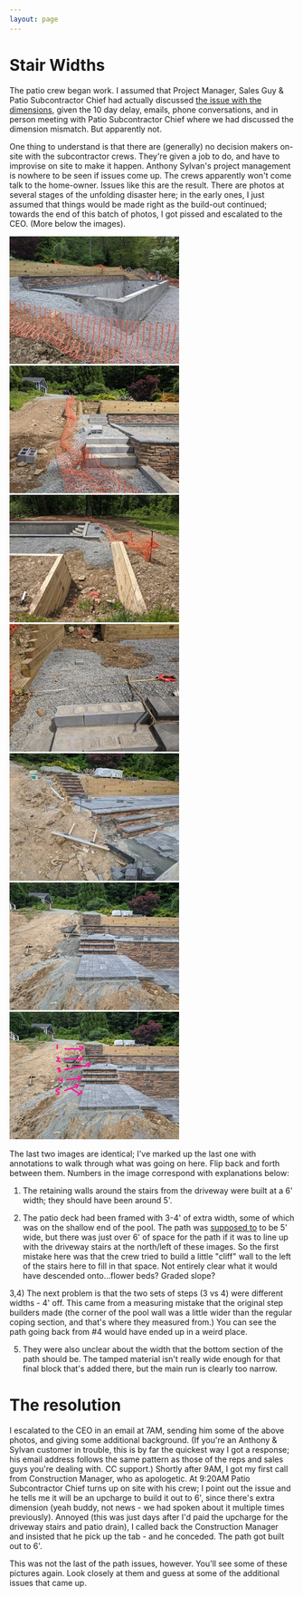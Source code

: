 ```yaml
---
layout: page
---
```


# Stair Widths

The patio crew began work. I assumed that Project Manager, Sales Guy & Patio Subcontractor Chief had actually discussed [the issue with the dimensions](./08-dimensions.html), given the 10 day delay, emails, phone conversations, and in person meeting with Patio Subcontractor Chief where we had discussed the dimension mismatch. But apparently not.

One thing to understand is that there are (generally) no decision makers on-site with the subcontractor crews. They're given a job to do, and have to improvise on site to make it happen. Anthony Sylvan's project management is nowhere to be seen if issues come up. The crews apparently won't come talk to the home-owner. Issues like this are the result. There are photos at several stages of the unfolding disaster here; in the early ones, I just assumed that things would be made right as the build-out continued; towards the end of this batch of photos, I got pissed and escalated to the CEO. (More below the images).

<a data-fancybox="stairs" href="images/09-stairs1.jpg"><img src="images/small/09-stairs1.jpg"></a>
<a data-fancybox="stairs" href="images/09-stairs2.jpg"><img src="images/small/09-stairs2.jpg"></a>
<a data-fancybox="stairs" href="images/09-stairs3.jpg"><img src="images/small/09-stairs3.jpg"></a>
<a data-fancybox="stairs" href="images/09-stairs4.jpg"><img src="images/small/09-stairs4.jpg"></a>
<a data-fancybox="stairs" href="images/09-stairwidths4b.jpg"><img src="images/small/09-stairwidths4b.jpg"></a>
<a data-fancybox="stairs" href="images/09-stairs5.jpg"><img src="images/small/09-stairs5.jpg"></a>
<a data-fancybox="stairs" href="images/09-stairs6.jpg"><img src="images/small/09-stairs6.jpg"></a>

The last two images are identical; I've marked up the last one with annotations to walk through what was going on here. Flip back and forth between them. Numbers in the image correspond with explanations below: 

1) The retaining walls around the stairs from the driveway were built at a 6' width; they should have been around 5'.

2) The patio deck had been framed with 3-4' of extra width, some of which was on the shallow end of the pool. The path was [supposed to](00-site-plans.html) to be 5' wide, but there was just over 6' of space for the path if it was to line up with the driveway stairs at the north/left of these images. So the first mistake here was that the crew tried to build a little "cliff" wall to the left of the stairs here to fill in that space. Not entirely clear what it would have descended onto...flower beds? Graded slope?

3,4) The next problem is that the two sets of steps (3 vs 4) were different widths - 4' off. This came from a measuring mistake that the original step builders made (the corner of the pool wall was a little wider than the regular coping section, and that's where they measured from.) You can see the path going back from #4 would have ended up in a weird place.

5) They were also unclear about the width that the bottom section of the path should be. The tamped material isn't really wide enough for that final block that's added there, but the main run is clearly too narrow.

# The resolution

I escalated to the CEO in an email at 7AM, sending him some of the above photos, and giving some additional background. (If you're an Anthony & Sylvan customer in trouble, this is by far the quickest way I got a response; his email address follows the same pattern as those of the reps and sales guys you're dealing with. CC support.) Shortly after 9AM, I got my first call from Construction Manager, who as apologetic. At 9:20AM Patio Subcontractor Chief turns up on site with his crew; I point out the issue and he tells me it will be an upcharge to build it out to 6', since there's extra dimension (yeah buddy, not news - we had spoken about it multiple times previously). Annoyed (this was just days after I'd paid the upcharge for the driveway stairs and patio drain), I called back the Construction Manager and insisted that he pick up the tab - and he conceded. The path got built out to 6'.

This was not the last of the path issues, however. You'll see some of these pictures again. Look closely at them and guess at some of the additional issues that came up.
